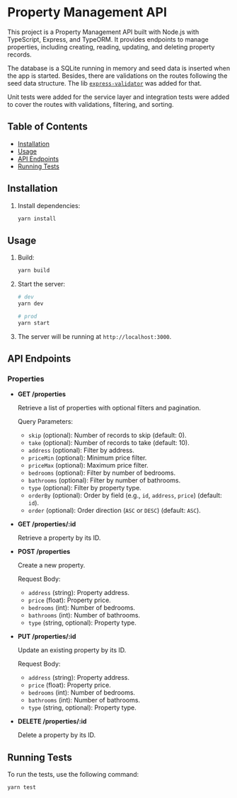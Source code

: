 # Property Management API

This project is a Property Management API built with Node.js with TypeScript, Express, and TypeORM. It provides endpoints to manage properties, including creating, reading, updating, and deleting property records.

The database is a SQLite running in memory and seed data is inserted when the app is started. Besides, there are validations on the routes following the seed data structure. The lib [`express-validator`](https://github.com/express-validator/express-validator) was added for that.

Unit tests were added for the service layer and integration tests were added to cover the routes with validations, filtering, and sorting.

## Table of Contents

- [Installation](#installation)
- [Usage](#usage)
- [API Endpoints](#api-endpoints)
- [Running Tests](#running-tests)

## Installation

1. Install dependencies:

    ```sh
    yarn install
    ```

## Usage

1. Build:

    ```sh
    yarn build
    ```

2. Start the server:

    ```sh
    # dev
    yarn dev

    # prod
    yarn start
    ```

3. The server will be running at `http://localhost:3000`.

## API Endpoints

### Properties

- **GET /properties**

    Retrieve a list of properties with optional filters and pagination.

    Query Parameters:
    - `skip` (optional): Number of records to skip (default: 0).
    - `take` (optional): Number of records to take (default: 10).
    - `address` (optional): Filter by address.
    - `priceMin` (optional): Minimum price filter.
    - `priceMax` (optional): Maximum price filter.
    - `bedrooms` (optional): Filter by number of bedrooms.
    - `bathrooms` (optional): Filter by number of bathrooms.
    - `type` (optional): Filter by property type.
    - `orderBy` (optional): Order by field (e.g., `id`, `address`, `price`) (default: `id`).
    - `order` (optional): Order direction (`ASC` or `DESC`) (default: `ASC`).

- **GET /properties/:id**

    Retrieve a property by its ID.

- **POST /properties**

    Create a new property.

    Request Body:
    - `address` (string): Property address.
    - `price` (float): Property price.
    - `bedrooms` (int): Number of bedrooms.
    - `bathrooms` (int): Number of bathrooms.
    - `type` (string, optional): Property type.

- **PUT /properties/:id**

    Update an existing property by its ID.

    Request Body:
    - `address` (string): Property address.
    - `price` (float): Property price.
    - `bedrooms` (int): Number of bedrooms.
    - `bathrooms` (int): Number of bathrooms.
    - `type` (string, optional): Property type.

- **DELETE /properties/:id**

    Delete a property by its ID.

## Running Tests

To run the tests, use the following command:

```sh
yarn test
```
